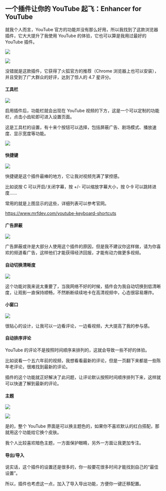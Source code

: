 ## 一个插件让你的 YouTube 起飞：Enhancer for YouTube

就我个人而言，YouTube 官方的功能并没有那么好用，所以我找到了这款浏览器插件，它大大提升了我使用 YouTube 的体验，它也可以算是我用过最好的 YouTube 插件。

![](Enhancer-for-YouTube/1.png)

![](Enhancer-for-YouTube/2.png)

没错就是这款插件，它获得了火狐官方的推荐（Chrome 浏览器上也可以安装），并且受到了广大群众的好评，达到了惊人的 4.7 星评分。

#### 工具栏

![](Enhancer-for-YouTube/3.png)

启用插件后，功能栏就会出现在 YouTube 视频的下方，这是一个可以定制的功能栏，点击小齿轮即可进入设置页面。

这是工具栏的设置，有十来个按钮可以选择，包括屏蔽广告、剧场模式、播放速度、显示宽度等功能。

![](Enhancer-for-YouTube/4.png)

#### 快捷键

![](Enhancer-for-YouTube/5.png)

快捷键是这个插件最棒的地方，它让我对视频充满了掌控感。

比如说按 C 可以开启/关闭字幕，按 +/- 可以缩放字幕大小，按 0-9 可以跳转进度......

常用的就是上图显示的这些，详细列表可以参考官网。

https://www.mrfdev.com/youtube-keyboard-shortcuts

#### 广告屏蔽

![](Enhancer-for-YouTube/6.png)

广告屏蔽或许是大部分人使用这个插件的原因，但是我不建议你这样做，请为你喜欢的频道看广告，这样他们才能获得经济回报，才能有动力做更多视频。

#### 自动切换清晰度

![](Enhancer-for-YouTube/7.png)

这个功能对我来说太重要了，当我网络不好的时候，插件会为我自动切换到低清晰度，让观影一直保持顺畅，不然断断续续地卡在高清视频中，心态很容易爆炸。

#### 小窗口

![](Enhancer-for-YouTube/8.png)

很贴心的设计，让我可以一边看评论，一边看视频，大大提高了我的参与感。

#### 自动排序评论

YouTube 的评论不是按照时间顺序来排列的，这就会导致一些不好的体验。

比如说看一个五六年前的视频，我想看看最新的评论，但是一页翻下来都是一些陈年老评论，很难找到最新的评论。

插件的这个功能就正好解决了此问题，让评论默认按照时间顺序排列下来，这样就可以快速了解到最新的评论。

#### 主题

![](Enhancer-for-YouTube/9.png)

![](Enhancer-for-YouTube/10.png)

是的，整个 YouTube 界面是可以换主题色的，如果你不喜欢默认的红白搭配，那就用这个功能给它换个皮肤。

我个人比较喜欢暗色主题，一方面保护眼睛，另外一方面让我更加专注。

#### 导出/导入

说实话，这个插件的设置还是很多的，你一般要花很多时间才能找到自己的“最佳设置”。

所以，插件也考虑这一点，加入了导入导出功能，方便你一键迁移配置。
